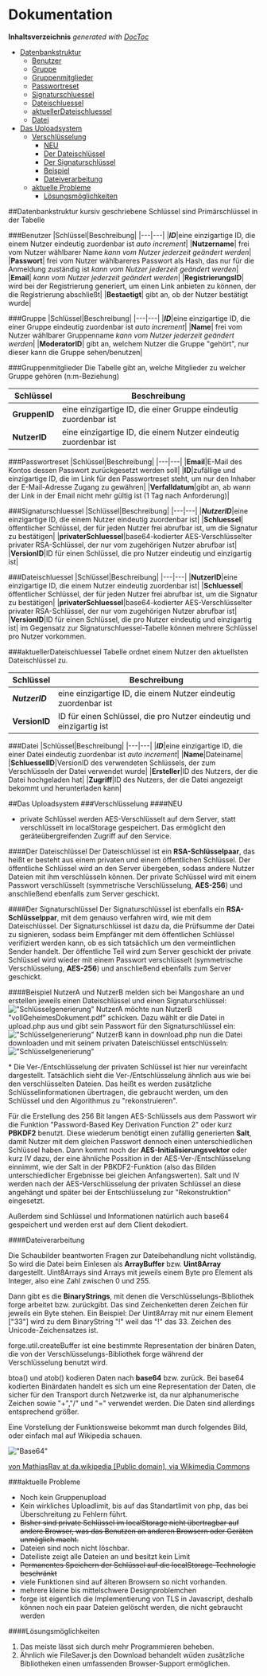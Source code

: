 Dokumentation
============================

**Inhaltsverzeichnis**  *generated with [DocToc](http://doctoc.herokuapp.com/)*

- [Datenbankstruktur](#datenbankstruktur)
	- [Benutzer](#benutzer)
	- [Gruppe](#gruppe)
	- [Gruppenmitglieder](#gruppenmitglieder)
	- [Passwortreset](#passwortreset)
	- [Signaturschluessel](#signaturschluessel)
	- [Dateischluessel](#dateischluessel)
	- [aktuellerDateischluessel](#aktuellerdateischluessel)
	- [Datei](#datei)
- [Das Uploadsystem](#das-uploadsystem)
	- [Verschlüsselung](#verschl%C3%BCsselung)
		- [NEU](#neu)
		- [Der Dateischlüssel](#der-dateischl%C3%BCssel)
		- [Der Signaturschlüssel](#der-signaturschl%C3%BCssel)
		- [Beispiel](#beispiel)
		- [Dateiverarbeitung](#dateiverarbeitung)
	- [aktuelle Probleme](#aktuelle-probleme)
		- [Lösungsmöglichkeiten](#l%C3%B6sungsm%C3%B6glichkeiten)

##Datenbankstruktur
kursiv geschriebene Schlüssel sind Primärschlüssel in der Tabelle

###Benutzer
|Schlüssel|Beschreibung|
|---|---|
|***ID***|eine einzigartige ID, die einem Nutzer eindeutig zuordenbar ist *auto increment*|
|**Nutzername**| frei vom Nutzer wählbarer Name *kann vom Nutzer jederzeit geändert werden*|
|**Passwort**| frei vom Nutzer wählbareres Passwort als Hash, das nur für die Anmeldung zuständig ist *kann vom Nutzer jederzeit geändert werden*|
|**Email**| *kann vom Nutzer jederzeit geändert werden*|
|**RegistrierungsID**| wird bei der Registrierung generiert, um einen Link anbieten zu können, der die Registrierung abschließt|
|**Bestaetigt**| gibt an, ob der Nutzer bestätigt wurde|

###Gruppe
|Schlüssel|Beschreibung|
|---|---|
|***ID***|eine einzigartige ID, die einer Gruppe eindeutig zuordenbar ist *auto increment*|
|**Name**| frei vom Nutzer wählbarer Gruppenname *kann vom Nutzer jederzeit geändert werden*|
|**ModeratorID**| gibt an, welchem Nutzer die Gruppe "gehört", nur dieser kann die Gruppe sehen/benutzen|

###Gruppenmitglieder
Die Tabelle gibt an, welche Mitglieder zu welcher Gruppe gehören (n:m-Beziehung)

|Schlüssel|Beschreibung|
|---|---|
|**GruppenID**|eine einzigartige ID, die einer Gruppe eindeutig zuordenbar ist|
|**NutzerID**|eine einzigartige ID, die einem Nutzer eindeutig zuordenbar ist|

###Passwortreset
|Schlüssel|Beschreibung|
|---|---|
|**Email**|E-Mail des Kontos dessen Passwort zurückgesetzt werden soll|
|**ID**|zufällige und einzigartige ID, die im Link für den Passwortreset steht, um nur den Inhaber der E-Mail-Adresse Zugang zu gewähren|
|**Verfalldatum**|gibt an, ab wann der Link in der Email nicht mehr gültig ist (1 Tag nach Anforderung)|

###Signaturschluessel
|Schlüssel|Beschreibung|
|---|---|
|***NutzerID***|eine einzigartige ID, die einem Nutzer eindeutig zuordenbar ist|
|**Schluessel**|öffentlicher Schlüssel, der für jeden Nutzer frei abrufbar ist, um die Signatur zu bestätigen|
|**privaterSchluessel**|base64-kodierter AES-Verschlüsselter privater RSA-Schlüssel, der nur vom zugehörigen Nutzer abrufbar ist|
|**VersionID**|ID für einen Schlüssel, die pro Nutzer eindeutig und einzigartig ist|

###Dateischluessel
|Schlüssel|Beschreibung|
|---|---|
|**NutzerID**|eine einzigartige ID, die einem Nutzer eindeutig zuordenbar ist|
|**Schluessel**|öffentlicher Schlüssel, der für jeden Nutzer frei abrufbar ist, um die Signatur zu bestätigen|
|**privaterSchluessel**|base64-kodierter AES-Verschlüsselter privater RSA-Schlüssel, der nur vom zugehörigen Nutzer abrufbar ist|
|**VersionID**|ID für einen Schlüssel, die pro Nutzer eindeutig und einzigartig ist|
 im Gegensatz zur Signaturschluessel-Tabelle können mehrere Schlüssel pro Nutzer vorkommen.

###aktuellerDateischluessel
Tabelle ordnet einem Nutzer den aktuellsten Dateischlüssel zu.

|Schlüssel|Beschreibung|
|---|---|
|***NutzerID***|eine einzigartige ID, die einem Nutzer eindeutig zuordenbar ist|
|**VersionID**|ID für einen Schlüssel, die pro Nutzer eindeutig und einzigartig ist|

###Datei
|Schlüssel|Beschreibung|
|---|---|
|***ID***|eine einzigartige ID, die einer Datei eindeutig zuordenbar ist *auto increment*|
|**Name**|Dateiname|
|**SchluesselID**|VersionID des verwendeten Schlüssels, der zum Verschlüsseln der Datei verwendet wurde|
|**Ersteller**|ID des Nutzers, der die Datei hochgeladen hat|
|**Zugriff**|ID des Nutzers, der die Datei angezeigt bekommt und herunterladen kann|

##Das Uploadsystem
###Verschlüsselung
####NEU
* private Schlüssel werden AES-Verschlüsselt auf dem Server, statt verschlüsselt im localStorage gespeichert. Das ermöglicht den geräteübergreifenden Zugriff auf den Service.

####Der Dateischlüssel
Der Dateischlüssel ist ein __RSA-Schlüsselpaar__, das heißt er besteht aus einem privaten und einem öffentlichen Schlüssel. Der öffentliche Schlüssel wird an den Server übergeben, sodass andere Nutzer Dateien mit ihm verschlüsseln können. Der private Schlüssel wird mit einem Passwort verschlüsselt (symmetrische Verschlüsselung, __AES-256__) und anschließend ebenfalls zum Server geschickt.

####Der Signaturschlüssel
Der Signaturschlüssel ist ebenfalls ein __RSA-Schlüsselppar__, mit dem genauso verfahren wird, wie mit dem Dateischlüssel. Der Signaturschlüssel ist dazu da, die Prüfsumme der Datei zu signieren, sodass beim Empfänger mit dem öffentlichen Schlüssel verifiziert werden kann, ob es sich tatsächlich um den vermeintlichen Sender handelt. Der öffentliche Teil wird zum Server geschickt der private Schlüssel wird wieder mit einem Passwort verschlüsselt (symmetrische Verschlüsselung, __AES-256__) und anschließend ebenfalls zum Server geschickt.

####Beispiel
NutzerA und NutzerB melden sich bei Mangoshare an und erstellen jeweils einen Dateischlüssel und einen Signaturschlüssel:
!["Schlüsselgenerierung"](https://docs.google.com/drawings/d/1qu8DQHO7GqdgA9DXN1K8gV8QXQ8jhT4YvXxYkOhP87o/pub?w=1440&amp;h=1080)
NutzerA möchte nun NutzerB "vollGeheimesDokument.pdf" schicken. Dazu wählt er die Datei in upload.php aus und gibt sein Passwort für den Signaturschlüssel ein:
!["Schlüsselgenerierung"](https://docs.google.com/drawings/d/13FjYPSqNeYbAmohra5PBzIUbZceny03RBBPMAJ1PA8w/pub?1440&h=1080)
NutzerB kann in download.php nun die Datei downloaden und mit seinem privaten Dateischlüssel entschlüsseln:
!["Schlüsselgenerierung"](https://docs.google.com/drawings/d/1jJdk9J3yu8SbUYlQYK8x9rKtf2zt4lBPs2MaB_ZbPJc/pub?w=1440&h=1080)

\* Die Ver-/Entschlüsselung der privaten Schlüssel ist hier nur vereinfacht dargestellt. Tatsächlich sieht die  Ver-/Entschlüsselung ähnlich aus wie bei den verschlüsselten Dateien. Das heißt es werden zusätzliche Schlüsselinformationen übertragen, die gebraucht werden, um den Schlüssel und den Algorithmus zu "rekonstruieren".

Für die Erstellung des 256 Bit langen AES-Schlüssels aus dem Passwort wir die Funktion "Password-Based Key Derivation Function 2" oder kurz __PBKDF2__ benutzt. Diese wiederum benötigt einen zufällig generierten __Salt__, damit Nutzer mit dem gleichen Passwort dennoch einen unterschiedlichen Schlüssel haben. Dann kommt noch der __AES-Initialisierungsvektor__ oder kurz IV dazu, der eine ähnliche Possition in der AES-Ver-/Entschlüsselung einnimmt, wie der Salt in der PBKDF2-Funktion (also das Bilden unterschiedlicher Ergebnisse bei gleichen Anfangswerten). Salt und IV werden nach der AES-Verschlüsselung der privaten Schlüssel an diese angehängt und später bei der Entschlüsselung zur "Rekonstruktion" eingesetzt.

Außerdem sind Schlüssel und Informationen natürlich auch base64 gespeichert und werden erst auf dem Client dekodiert.

####Dateiverarbeitung

Die Schaubilder beantworten Fragen zur Dateibehandlung nicht vollständig. So wird die Datei beim Einlesen als __ArrayBuffer__ bzw. __Uint8Array__ dargestellt. Uint8Arrays sind Arrays mit jeweils einem Byte pro Element als Integer, also eine Zahl zwischen 0 und 255.

Dann gibt es die __BinaryStrings__, mit denen die Verschlüsselungs-Bibliothek forge arbeitet bzw. zurückgibt. Das sind Zeichenketten deren Zeichen für jeweils ein Byte stehen. Ein Beispiel: Der Uint8Array mit nur einem Element ["33"] wird zu dem BinaryString "!" weil das "!" das 33. Zeichen des Unicode-Zeichensatzes ist.

forge.util.createBuffer ist eine bestimmte Representation der binären Daten, die von der Verschlüsselungs-Bibliothek forge während der Verschlüsselung benutzt wird.

btoa() und atob() kodieren Daten nach __base64__ bzw. zurück. Bei base64 kodierten Binärdaten handelt es sich um eine Representation der Daten, die sicher für den Transport durch Netzwerke ist, da nur alphanumerische Zeichen sowie "+","/" und "=" verwendet werden. Die Daten sind allerdings entsprechend größer.

Eine Vorstellung der Funktionsweise bekommt man durch folgendes Bild, oder einfach mal auf Wikipedia schauen.

!["Base64"](http://upload.wikimedia.org/wikipedia/commons/b/ba/Base64-da.png)

[von MathiasRav at da.wikipedia [Public domain], via Wikimedia Commons](http://commons.wikimedia.org/wiki/File%3ABase64-da.png)

###aktuelle Probleme
* Noch kein Gruppenupload
* Kein wirkliches Uploadlimit, bis auf das Standartlimit von php, das bei Überschreitung zu Fehlern führt.
* <del>Bisher sind private Schlüssel im localStorage nicht übertragbar auf andere Browser, was das Benutzen an anderen Browsern oder Geräten unmöglich macht.</del>
* Dateien sind noch nicht löschbar.
* Dateiliste zeigt alle Dateien an und besitzt kein Limit
* <del>Permanentes Speichern der Schlüssel auf die localStorage-Technologie beschränkt</del>
* viele Funktionen sind auf älteren Browsern so nicht vorhanden.
* mehrere kleine bis mittelschwere Designproblemchen
* forge ist eigentlich die Implementierung von TLS in Javascript, deshalb können noch ein paar Dateien gelöscht werden, die nicht gebraucht werden

####Lösungsmöglichkeiten
1. Das meiste lässt sich durch mehr Programmieren beheben.
2. Ähnlich wie FileSaver.js den Download behandelt wüden zusätzliche Bibliotheken einen umfassenden Browser-Support ermöglichen.